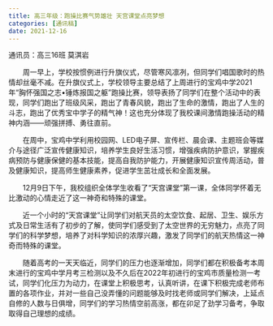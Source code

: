```yaml
---
title: 高三年级：跑操比赛气势雄壮 天宫课堂点亮梦想
categories: [通讯稿]
date: 2021-12-16
---
```


通讯员：高三16班 莫淇岩

　　周一早上，学校按惯例进行升旗仪式，尽管寒风凛冽，但同学们唱国歌时的热情却丝毫不减。在升旗仪式上，学校领导主要总结了上周进行的宝鸡中学2021年“胸怀强国之志•锤炼报国之躯”跑操比赛，领导表扬了同学们在整个活动中的表现，同学们跑出了班级风采，跑出了青春风貌，跑出了生命的激情，跑出了人生的斗志，跑出了优秀宝中学子的精气神！这也充分体现了我校课间激情跑操活动的精神内涵——顽强拼搏、勇往直前。

　　在周中，宝鸡中学利用校园网、LED电子屏、宣传栏、晨会课、主题班会等媒介与途径广泛宣传健康知识，培养学生良好生活习惯，增强疾病防护意识，掌握疾病预防与健康保健的基本技能，提高自我防护能力，开展健康知识宣传周活动，普及健康知识，提高师生健康素养，促进学生茁壮成长和全面发展。

　　12月9日下午，我校组织全体学生收看了“天宫课堂”第一课，全体同学怀着无比激动的心情走近了这一神奇和特殊的课堂。

　　近一个小时的“天宫课堂”让同学们对航天员的太空饮食、起居、卫生、娱乐方式及日常生活有了初步的了解，使同学们感受到了太空世界的无穷魅力，点亮了同学们的科学梦想，培养了对科学知识的浓厚兴趣，激发了同学们的航天热情这一神奇而特殊的课堂。

　　随着高考的一天天临近，同学们的压力也逐渐增加，同学们都在积极备考本周末进行的宝鸡中学月考三检测以及不久后在2022年初进行的宝鸡市质量检测一考试，同学们化压力为动力，在课堂上积极思考，认真听讲，在课下积极完成老师布置的各项作业，并对一些自己没弄懂的问题能够及时找老师或同学们解决，上延点自修的人数与日俱增，同学们的学习热情空前高涨，都在卯足了劲学习备考，争取取得自己理想的成绩。
